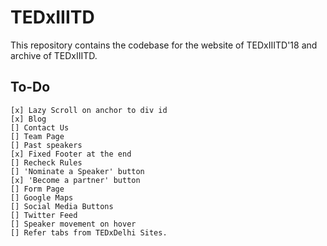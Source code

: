 # TEDxIIITD

This repository contains the codebase for the website of TEDxIIITD'18 and archive of TEDxIIITD.

## To-Do
	[x] Lazy Scroll on anchor to div id
	[x] Blog
	[] Contact Us
	[] Team Page
	[] Past speakers
	[x] Fixed Footer at the end
	[] Recheck Rules
	[] 'Nominate a Speaker' button
	[x] 'Become a partner' button
	[] Form Page
	[] Google Maps
	[] Social Media Buttons
	[] Twitter Feed
	[] Speaker movement on hover
	[] Refer tabs from TEDxDelhi Sites.

